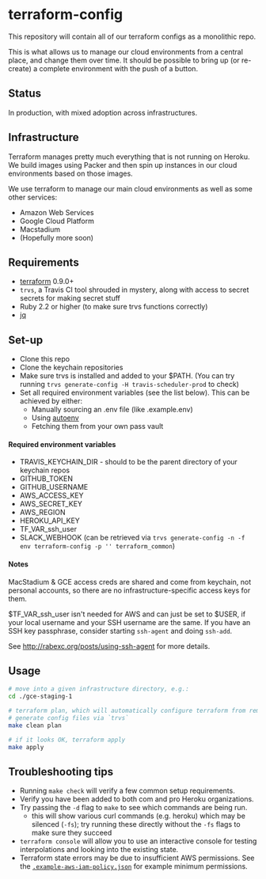 # terraform-config

This repository will contain all of our terraform configs as a monolithic repo.

This is what allows us to manage our cloud environments from a central place,
and change them over time. It should be possible to bring up (or re-create) a
complete environment with the push of a button.

## Status

In production, with mixed adoption across infrastructures.

## Infrastructure

Terraform manages pretty much everything that is not running on Heroku. We build
images using Packer and then spin up instances in our cloud environments based
on those images.

We use terraform to manage our main cloud environments as well as some other
services:

* Amazon Web Services
* Google Cloud Platform
* Macstadium
* (Hopefully more soon)

## Requirements

* [terraform](https://www.terraform.io/) 0.9.0+
* `trvs`, a Travis CI tool shrouded in mystery, along with access to
  secret secrets for making secret stuff
* Ruby 2.2 or higher (to make sure trvs functions correctly)
* [jq](https://stedolan.github.io/jq/)


## Set-up

* Clone this repo
* Clone the keychain repositories
* Make sure trvs is installed and added to your $PATH. (You can try
running `trvs generate-config -H travis-scheduler-prod` to check)
* Set all required environment variables (see the list below). This
can be achieved by either:
	* Manually sourcing an .env file (like .example.env)
	* Using [autoenv](https://github.com/kennethreitz/autoenv)
	* Fetching them from your own pass vault

#### Required environment variables

* TRAVIS_KEYCHAIN_DIR  - should to  be the parent directory of your keychain
repos
* GITHUB_TOKEN
* GITHUB_USERNAME
* AWS_ACCESS_KEY
* AWS_SECRET_KEY
* AWS_REGION
* HEROKU_API_KEY
* TF_VAR_ssh_user
* SLACK_WEBHOOK (can be retrieved via `trvs generate-config -n -f env terraform-config -p '' terraform_common`)

#### Notes

MacStadium & GCE access creds are shared and come from keychain, not
personal accounts, so there are no infrastructure-specific access keys
for them.

$TF_VAR_ssh_user isn't needed for AWS and can just be set to $USER, if
your local username and your SSH username are the same. If you have an
SSH key passphrase, consider starting `ssh-agent` and doing `ssh-add`.

See http://rabexc.org/posts/using-ssh-agent for more details.


## Usage

``` bash
# move into a given infrastructure directory, e.g.:
cd ./gce-staging-1

# terraform plan, which will automatically configure terraform from remote and
# generate config files via `trvs`
make clean plan

# if it looks OK, terraform apply
make apply
```


## Troubleshooting tips

* Running `make check` will verify a few common setup requirements.
* Verify you have been added to both com and pro Heroku organizations.
* Try passing the `-d` flag to `make` to see which commands are being
run.
	* this will show various curl commands (e.g. heroku) which may be
	silenced (`-fs`); try running these directly without the `-fs`
	flags to make sure they succeed
* `terraform console` will allow you to use an interactive console for
  testing interpolations and looking into the existing state.
* Terraform state errors may be due to insufficient AWS permissions.  See the
  [`.example-aws-iam-policy.json`](./.example-aws-iam-policy.json) for example
minimum permissions.
